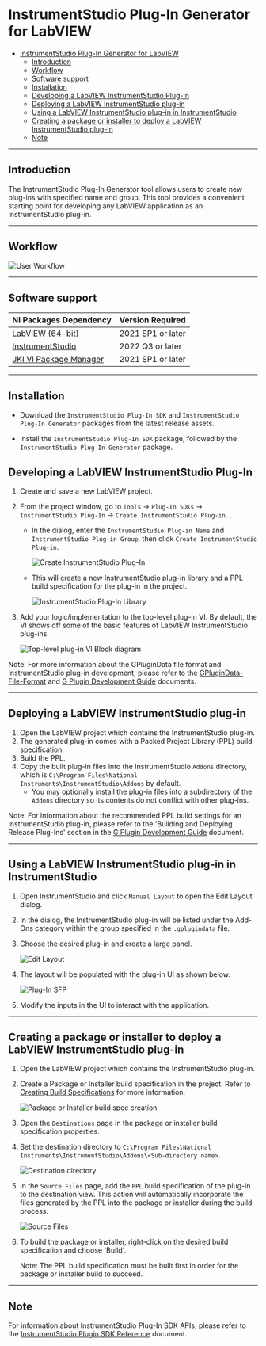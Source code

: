 # InstrumentStudio Plug-In Generator for LabVIEW

- [InstrumentStudio Plug-In Generator for LabVIEW](#instrumentstudio-plug-in-generator-for-labview)
  - [Introduction](#introduction)
  - [Workflow](#workflow)
  - [Software support](#software-support)
  - [Installation](#installation)
  - [Developing a LabVIEW InstrumentStudio Plug-In](#developing-a-labview-instrumentstudio-plug-in)
  - [Deploying a LabVIEW InstrumentStudio plug-in](#deploying-a-labview-instrumentstudio-plug-in)
  - [Using a LabVIEW InstrumentStudio plug-in in InstrumentStudio](#using-a-labview-instrumentstudio-plug-in-in-instrumentstudio)
  - [Creating a package or installer to deploy a LabVIEW InstrumentStudio plug-in](#creating-a-package-or-installer-to-deploy-a-labview-instrumentstudio-plug-in)
  - [Note](#note)

---

## Introduction

The InstrumentStudio Plug-In Generator tool allows users to create new plug-ins with
specified name and group. This tool provides a convenient starting point for developing
any LabVIEW application as an InstrumentStudio plug-in.

---

## Workflow

![User Workflow](./images/InstrumentStudio%20Plug-In%20Generator%20Guide/Workflow.png)

---

## Software support

NI Packages Dependency | Version Required
--- | ---
[LabVIEW (64-bit)](https://www.ni.com/en/support/downloads/software-products/download.labview.html#443865) | 2021 SP1 or later
[InstrumentStudio](https://www.ni.com/en/support/downloads/software-products/download.instrumentstudio.html#460631) | 2022 Q3 or later
[JKI VI Package Manager](https://www.ni.com/en/support/downloads/tools-network/download.jki-vi-package-manager.html#443251) | 2021 SP1 or later

---

## Installation

- Download the `InstrumentStudio Plug-In SDK` and `InstrumentStudio Plug-In Generator` packages from
  the latest release assets.

- Install the `InstrumentStudio Plug-In SDK` package, followed by the `InstrumentStudio Plug-In
  Generator` package.

## Developing a LabVIEW InstrumentStudio Plug-In

1. Create and save a new LabVIEW project.
2. From the project window, go to `Tools` → `Plug-In SDKs` → `InstrumentStudio Plug-In` → `Create
   InstrumentStudio Plug-in...`.
   - In the dialog, enter the `InstrumentStudio Plug-in Name` and `InstrumentStudio Plug-in Group`,
     then click `Create InstrumentStudio Plug-in`.

      ![Create InstrumentStudio Plug-In](./images/InstrumentStudio%20Plug-In%20Generator%20Guide/Create%20InstrumentStudio%20Plug-In.png)

   - This will create a new InstrumentStudio plug-in library and a PPL build specification for the
     plug-in in the project.

      ![InstrumentStudio Plug-In Library](./images/InstrumentStudio%20Plug-In%20Generator%20Guide/InstrumentStudio%20Plug-In%20Library.png)

3. Add your logic/implementation to the top-level plug-in VI. By default, the VI shows off some of
   the basic features of LabVIEW InstrumentStudio plug-ins.

   ![Top-level plug-in VI Block diagram](./images/InstrumentStudio%20Plug-In%20Generator%20Guide/Top-level%20VI%20Block%20diagram.png)

Note: For more information about the GPluginData file format and InstrumentStudio plug-in
development, please refer to the
[GPluginData-File-Format](https://github.com/ni/instrumentstudio-plugins/blob/main/labview/docs/GPluginData-File-Format.pdf) and
[G Plugin Development Guide](https://github.com/ni/instrumentstudio-plugins/blob/main/labview/docs/G%20Plugin%20Development%20Guide.pdf)
documents.

---

## Deploying a LabVIEW InstrumentStudio plug-in

1. Open the LabVIEW project which contains the InstrumentStudio plug-in.
2. The generated plug-in comes with a Packed Project Library (PPL) build specification.
3. Build the PPL.
4. Copy the built plug-in files into the InstrumentStudio `Addons` directory, which is `C:\Program
   Files\National Instruments\InstrumentStudio\Addons` by default.
   - You may optionally install the plug-in files into a subdirectory of the `Addons` directory so
     its contents do not conflict with other plug-ins.

Note: For information about the recommended PPL build settings for an InstrumentStudio plug-in,
please refer to the 'Building and Deploying Release Plug-Ins' section in the
[G Plugin Development Guide](https://github.com/ni/instrumentstudio-plugins/blob/main/labview/docs/G%20Plugin%20Development%20Guide.pdf)
document.

---

## Using a LabVIEW InstrumentStudio plug-in in InstrumentStudio

1. Open InstrumentStudio and click `Manual Layout` to open the Edit Layout dialog.
2. In the dialog, the InstrumentStudio plug-in will be listed under the Add-Ons category within the
   group specified in the `.gplugindata` file.
3. Choose the desired plug-in and create a large panel.
  
   ![Edit Layout](./images/InstrumentStudio%20Plug-In%20Generator%20Guide/InstrumentStudio%20Edit%20Layout.png)

4. The layout will be populated with the plug-in UI as shown below.

   ![Plug-In SFP](./images/InstrumentStudio%20Plug-In%20Generator%20Guide/InstrumentStudio%20Plug-In%20Soft%20Panel.png)

5. Modify the inputs in the UI to interact with the application.

---

## Creating a package or installer to deploy a LabVIEW InstrumentStudio plug-in

1. Open the LabVIEW project which contains the InstrumentStudio plug-in.
2. Create a Package or Installer build specification in the project. Refer to
   [Creating Build Specifications](https://www.ni.com/docs/en-US/bundle/labview/page/creating-build-specifications.html)
   for more information.

   ![Package or Installer build spec creation](./images/InstrumentStudio%20Plug-In%20Generator%20Guide/Package%20or%20Installer%20build%20spec.png)

3. Open the `Destinations` page in the package or installer build specification properties.
4. Set the destination directory to `C:\Program Files\National
   Instruments\InstrumentStudio\Addons\<Sub-directory name>`.

   ![Destination directory](./images/InstrumentStudio%20Plug-In%20Generator%20Guide/Package%20or%20Installer%20Destination%20directory.png)

5. In the `Source Files` page, add the `PPL` build specification of the plug-in to the destination
   view. This action will automatically incorporate the files generated by the PPL into the package
   or installer during the build process.

   ![Source Files](./images/InstrumentStudio%20Plug-In%20Generator%20Guide/Package%20or%20Installer%20Source%20Files.png)

6. To build the package or installer, right-click on the desired build specification and choose
   'Build'.

   Note: The PPL build specification must be built first in order for the package or installer build
   to succeed.

---

## Note

For information about InstrumentStudio Plug-In SDK APIs, please refer to the
[InstrumentStudio Plugin SDK Reference](https://github.com/ni/instrumentstudio-plugins/blob/main/labview/docs/InstrumentStudio%20Plugin%20SDK%20Reference.pdf)
document.
